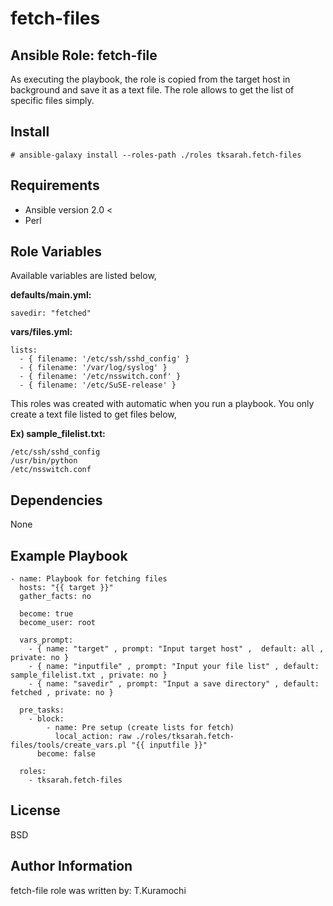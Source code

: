 fetch-files
=========

Ansible Role: fetch-file
------------

As executing the playbook, the role is copied from the target host in background and save it as a text file.
The role allows to get the list of specific files simply.

Install 
------------

```
# ansible-galaxy install --roles-path ./roles tksarah.fetch-files
```


Requirements
------------

* Ansible version 2.0 < 
* Perl 

Role Variables
--------------

Available variables are listed below,

**defaults/main.yml:**
```
savedir: "fetched"
```

**vars/files.yml:**

```
lists:
  - { filename: '/etc/ssh/sshd_config' }
  - { filename: '/var/log/syslog' }
  - { filename: '/etc/nsswitch.conf' }
  - { filename: '/etc/SuSE-release' }
```

This roles was created with automatic when you run a playbook.
You only create a text file listed to get files below,

**Ex) sample_filelist.txt:**
```
/etc/ssh/sshd_config
/usr/bin/python
/etc/nsswitch.conf
```

Dependencies
------------

None

Example Playbook
----------------

```
- name: Playbook for fetching files
  hosts: "{{ target }}"
  gather_facts: no

  become: true
  become_user: root

  vars_prompt:
    - { name: "target" , prompt: "Input target host" ,  default: all , private: no }
    - { name: "inputfile" , prompt: "Input your file list" , default: sample_filelist.txt , private: no }
    - { name: "savedir" , prompt: "Input a save directory" , default: fetched , private: no }

  pre_tasks:
    - block:
        - name: Pre setup (create lists for fetch)
          local_action: raw ./roles/tksarah.fetch-files/tools/create_vars.pl "{{ inputfile }}"
      become: false

  roles:
    - tksarah.fetch-files

```

License
-------

BSD

Author Information
------------------

fetch-file role was written by: T.Kuramochi
